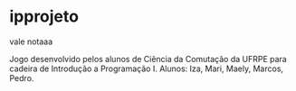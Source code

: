 # ipprojeto
vale notaaa

Jogo desenvolvido pelos alunos de Ciência da Comutação da UFRPE para cadeira de Introdução a Programação I.
Alunos:
Iza, Mari, Maely, Marcos, Pedro.


